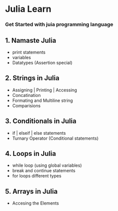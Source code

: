 # Julia Learn 

### Get Started with juia programming language  

## 1. Namaste Julia
- print statements
- variables 
- Datatypes (Assertion special)

## 2. Strings in Julia
- Assigning | Printing | Accessing 
- Concatination
- Formating and Multiline string
- Comparisions

## 3. Conditionals in Julia
- if | elseif | else  statements
- Turnary Operator (Conditional statements)

## 4. Loops in Julia 
- while loop (using global variables) 
- break and continue statements 
- for loops different types 

## 5. Arrays in Julia 
- Accesing the Elements 
